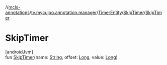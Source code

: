 //[mcls-annotations](../../../../index.md)/[tv.mycujoo.annotation.manager](../../index.md)/[TimerEntity](../index.md)/[SkipTimer](index.md)/[SkipTimer](-skip-timer.md)

# SkipTimer

[androidJvm]\
fun [SkipTimer](-skip-timer.md)(name: [String](https://kotlinlang.org/api/latest/jvm/stdlib/kotlin/-string/index.html), offset: [Long](https://kotlinlang.org/api/latest/jvm/stdlib/kotlin/-long/index.html), value: [Long](https://kotlinlang.org/api/latest/jvm/stdlib/kotlin/-long/index.html))
